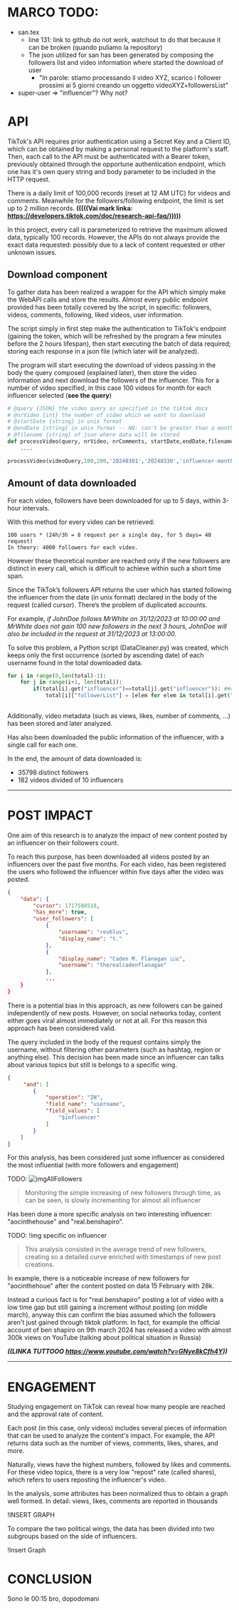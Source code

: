 # MARCO TODO:

- san.tex
  - line 131: link to github do not work, watchout to do that because it can be broken (quando puliamo la repository)
  - The json utilized for san has been generated by composing the followers list and video information where started the download of user
    - "In parole: stiamo processando il video XYZ, scarico i follower prossimi ai 5 giorni creando un oggetto videoXYZ+followersList"
- super-user => "influencer"? Why not? 


# API 

TikTok's API requires prior authentication using a Secret Key and a Client ID, which can be obtained by making a personal request to the platform's staff. Then, each call to the API must be authenticated with a Bearer token, previously obtained through the opportune authentication endpoint, which one has it's own query string and body parameter to be included in the HTTP request.

There is a daily limit of 100,000 records (reset at 12 AM UTC) for videos and comments. Meanwhile for the followers/following endpoint, the limit is set up to 2 million records.
 **(((((Vai mark linka: https://developers.tiktok.com/doc/research-api-faq/)))))**

In this project, every call is parameterized to retrieve the maximum allowed data, typically 100 records. However, the APIs do not always provide the exact data requested: possibly due to a lack of content requested or other unknown issues.

## Download component

To gather data has been realized a wrapper for the API which simply make the WebAPI calls and store the results.
Almost every public endpoint provided has been totally covered by the script, in specific: followers, videos, comments, following, liked videos, user information.

The script simply in first step make the authentication to TikTok's endpoint (gaining the token, which will be refreshed by the program a few minutes before the 2 hours lifespan), then start executing the batch of data required; storing each response in a json file (which later will be analyzed).

The program will start executing the download of videos passing in the body the query composed (explained later), then store the video information and next download the followers of the influencer.
This for a number of video specified, in this case 100 videos for month for each influencer selected (**see the query**)
```python
# @query {JSON} the video query as specified in the tiktok docs
# @nrVideo {int} the number of video which we want to download
# @startDate {string} in unix format
# @endDate {string} in unix format -- NB: can't be greater than a month
# @filename {string} of json where data will be stored
def processVideo(query, nrVideo, nrComments, startDate,endDate,filename):
    ....

processVideo(videoQuery,100,200,'20240301','20240330','influencer-month')
```


## Amount of data downloaded

For each video, followers have been downloaded for up to 5 days, within 3-hour intervals.

With this method for every video can be retrieved:
```
100 users * (24h/3h = 8 request per a single day, for 5 days= 40 request)
In theory: 4000 followers for each video.
```

However these theoretical number are reached only if the new followers are distinct in every call, which is difficult to achieve within such a short time span.

Since the TikTok’s followers API returns the user which has started following the influencer from the date (in unix format) declared in the body of the request (called cursor). There’s the problem of duplicated accounts.

For example, *if JohnDoe follows MrWhite on 31/12/2023 at 10:00:00 and MrWhite does not gain 100 new followers in the next 3 hours, JohnDoe will also be included in the request at 31/12/2023 at 13:00:00.*

To solve this problem, a Python script (DataCleaner.py) was created, which keeps only the first occurrence (sorted by ascending date) of each username found in the total downloaded data.

```python
for i in range(0,len(total)-1):
    for j in range(i+1, len(total)):
        if(total[i].get("influencer")==total[j].get("influencer")): ##check if the same influencer (we don't want to remove common followers)
            total[i]["followerList"] = [elem for elem in total[i].get("followerList") if elem not in total[j].get("followerList")]
       
```

Additionally, video metadata (such as views, likes, number of comments, ...) has been stored and later analyzed.

Has also been downloaded the public information of the influencer, with a single call for each one.

In the end, the amount of data downloaded is:
- 35798 distinct followers
- 182 videos divided of 10 influencers

--------- 

# POST IMPACT

One aim of this research is to analyze the impact of new content posted by an influencer on their followers count.

To reach this purpose, has been downloaded all videos posted by an influencers over the past five months. For each video, has been registered the users who followed the influencer within five days after the video was posted.

```json
{
    "data": {
        "cursor": 1717588518,
        "has_more": true,
        "user_followers": [
            {
                "username": "rev6luv",
                "display_name": "t."
            },
            {
                "display_name": "Caden M. Flanagan 🇺🇲",
                "username": "therealcadenflanagan"
            },
            ...
    }
}            
```



There is a potential bias in this approach, as new followers can be gained independently of new posts. However, on social networks today, content either goes viral almost immediately or not at all. For this reason this approach has been considered valid.

The query included in the body of the request contains simply the username, without filtering other parameters (such as hashtag, region or anything else). This decision has been made since an influencer can talks about various topics but still is belongs to a specific wing. 
```json
{
     "and": [
        {
            "operation": "IN",
            "field_name": "username",
            "field_values": [
                "$influencer" 
            ]
        }
    ]
}
```

For this analysis, has been considered just some influencer as considered the most influential (with more followers and engagement)

TODO: ![imgAllFollowers](TO)
> Monitoring the simple increasing of new followers through time, as can be seen, is slowly incrementing for almost all influencer


Has been done a more specific analysis on two interesting influencer: "aocinthehouse" and "real.benshapiro".

TODO: !img specific on influencer
> This analysis consisted in the average trend of new followers, creating so a detailed curve enriched with timestamps of new post creations.


In example, there is a noticeable increase of new followers for "aocinthehoue" after the content posted on data 15 February with 28k.

Instead a curious fact is for "real.benshapiro" posting a lot of video with a low time gap but still gaining a increment without posting (on middle march), anyway this can confirm the bias assumed which the followers aren't just gained through tiktok platform. In fact, for example the official account of ben shapiro on 9th march 2024 has released a video with almost 300k views on YouTube (talking about political situation in Russia)

***((LINKA TUTTOOO https://www.youtube.com/watch?v=GNye8kCfh4Y))***

----------------


# ENGAGEMENT

Studying engagement on TikTok can reveal how many people are reached and the approval rate of content.

Each post (in this case, only videos) includes several pieces of information that can be used to analyze the content's impact. For example, the API returns data such as the number of views, comments, likes, shares, and more.

Naturally, views have the highest numbers, followed by likes and comments. For these video topics, there is a very low "repost" rate (called shares), which refers to users reposting the influencer's video.

In the analysis, some attributes has been normalized thus to obtain a graph well formed.
In detail: views, likes, comments are reported in thousands

!INSERT GRAPH

To compare the two political wings, the data has been divided into two subgroups based on the side of influencers.

!Insert Graph

# CONCLUSION

Sono le 00:15 bro, dopodomani
